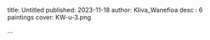 title: Untitled
published: 2023-11-18
author:  Kliva_Wanefioa
desc : 6 paintings
cover: KW-u-3.png

...






